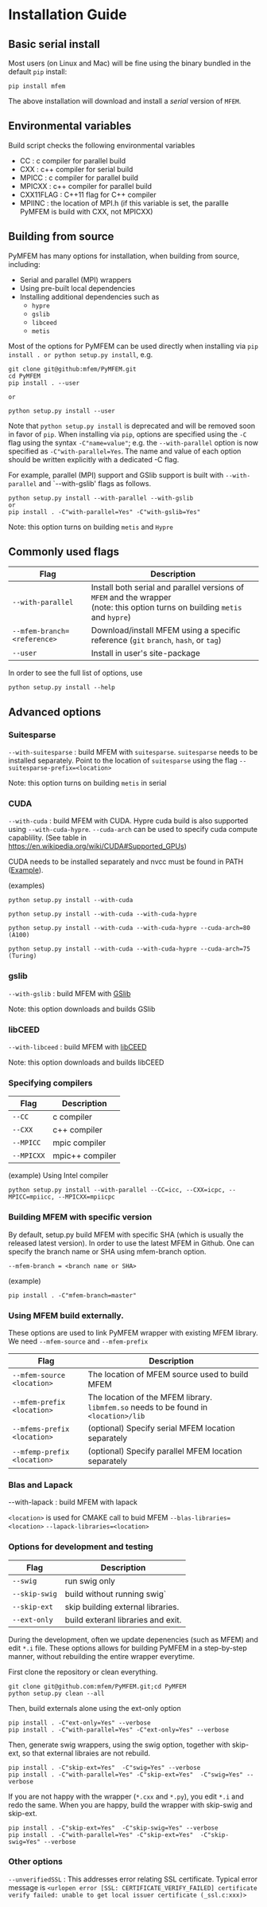 # Installation Guide

## Basic serial install

Most users (on Linux and Mac) will be fine using the binary bundled in the default `pip` install:

```shell
pip install mfem
```
The above installation will download and install a *serial* version of `MFEM`.

##  Environmental variables
Build script checks the following environmental variables
- CC : c compiler for parallel build
- CXX : c++ compiler for serial build
- MPICC : c compiler for parallel build
- MPICXX : c++ compiler for parallel build
- CXX11FLAG : C++11 flag for C++ compiler
- MPIINC : the location of MPI.h (if this variable is set, the parallle PyMFEM is build with CXX, not MPICXX)


##  Building from source
PyMFEM has many options for installation, when building from source, including:
 - Serial and parallel (MPI) wrappers
 - Using pre-built local dependencies
 - Installing additional dependencies such as
   - `hypre`
   - `gslib`
   - `libceed`
   - `metis`

Most of the options for PyMFEM can be used directly when installing via `pip install . or python setup.py install`, e.g.
```shell
git clone git@github:mfem/PyMFEM.git
cd PyMFEM
pip install . --user

or

python setup.py install --user
```

Note that `python setup.py install` is deprecated and will be removed soon in favor of `pip`.
When installing via `pip`, options are specified using the `-C` flag using the syntax `-C"name=value"`; e.g. the `--with-parallel` option is now specified as `-C"with-parallel=Yes`.
The name and value of each option should be written explicitly with a dedicated -C flag.

For example, parallel (MPI) support and GSlib support is built with  `--with-parallel`
and `--with-gslib' flags as follows.

```shell
python setup.py install --with-parallel --with-gslib
or
pip install . -C"with-parallel=Yes" -C"with-gslib=Yes"
```

Note: this option turns on building `metis` and `Hypre`

## Commonly used flags

| Flag | Description |
|------|-------------|
| `--with-parallel` | Install both serial and parallel versions of `MFEM` and the wrapper<br>(note: this option turns on building `metis` and `hypre`) |
| `--mfem-branch=<reference>` | Download/install MFEM using a specific reference (`git` `branch`, `hash`, or `tag`) |
| `--user` | Install in user's site-package |

In order to see the full list of options, use

```shell
python setup.py install --help
```

## Advanced options

### Suitesparse
`--with-suitesparse` : build MFEM with `suitesparse`. `suitesparse` needs to be installed separately.
Point to the location of `suitesparse` using the flag `--suitesparse-prefix=<location>`

Note: this option turns on building `metis` in serial

### CUDA
`--with-cuda` : build MFEM with CUDA. Hypre cuda build is also supported using
`--with-cuda-hypre`. `--cuda-arch` can be used to specify cuda compute capablility.
(See table in https://en.wikipedia.org/wiki/CUDA#Supported_GPUs)

CUDA needs to be installed separately and nvcc must be found in PATH ([Example](https://github.com/mfem/PyMFEM/blob/e1466a6a/.github/workflows/build-and-test-callable.yml#L111-L122)).

(examples)
```shell
python setup.py install --with-cuda

python setup.py install --with-cuda --with-cuda-hypre

python setup.py install --with-cuda --with-cuda-hypre --cuda-arch=80 (A100)

python setup.py install --with-cuda --with-cuda-hypre --cuda-arch=75 (Turing)
```

### gslib
`--with-gslib` : build MFEM with [GSlib](https://github.com/Nek5000/gslib)

Note: this option downloads and builds GSlib

### libCEED
`--with-libceed` : build MFEM with [libCEED](https://github.com/CEED/libCEED)

Note: this option downloads and builds libCEED

### Specifying compilers
| Flag | Description |
|------|--------|
| `--CC` | c compiler |
| `--CXX` | c++ compiler |
| `--MPICC` | mpic compiler |
| `--MPICXX` | mpic++ compiler |

(example)
Using Intel compiler
```shell
python setup.py install --with-parallel --CC=icc, --CXX=icpc, --MPICC=mpiicc, --MPICXX=mpiicpc
```

### Building MFEM with specific version
By default, setup.py build MFEM with specific SHA (which is usually the released latest version).
In order to use the latest MFEM in Github. One can specify the branch name or SHA using mfem-branch
option.

`--mfem-branch = <branch name or SHA>`

(example)
```shell
pip install . -C"mfem-branch=master"
```

### Using MFEM build externally.
These options are used to link PyMFEM wrapper with existing MFEM library. We need `--mfem-source`
and `--mfem-prefix`

| Flag                       | Description                                                       |
|----------------------------|-------------------------------------------------------------------|
| `--mfem-source <location>` | The location of MFEM source used to build MFEM |
| `--mfem-prefix <location>` | The location of the MFEM library. `libmfem.so` needs to be found in `<location>/lib` |
| `--mfems-prefix <location>`| (optional) Specify serial MFEM location separately |
| `--mfemp-prefix <location>`| (optional) Specify parallel MFEM location separately |


### Blas and Lapack
--with-lapack : build MFEM with lapack

`<location>` is used for CMAKE call to buid MFEM
`--blas-libraries=<location>`
`--lapack-libraries=<location>`

### Options for development and testing
| Flag | Description |
|------|--------|
| `--swig` | run swig only |
| `--skip-swig` | build without running swig` |
| `--skip-ext` | skip building external libraries.|
| `--ext-only` | build exteranl libraries and exit.|

During the development, often we update depenencies (such as MFEM) and edit `*.i` file.
These options allows for building PyMFEM in a step-by-step manner, without rebuilding
the entire wrapper everytime.

First clone the repository or clean everything.

```shell
git clone git@github.com:mfem/PyMFEM.git;cd PyMFEM
python setup.py clean --all
```

Then, build externals alone using the ext-only option
```shell
pip install . -C"ext-only=Yes" --verbose
pip install . -C"with-parallel=Yes" -C"ext-only=Yes" --verbose
```

Then, generate swig wrappers, using the swig option, together with skip-ext, so that
external libraies are not rebuild.
```shell
pip install . -C"skip-ext=Yes"  -C"swig=Yes" --verbose
pip install . -C"with-parallel=Yes" -C"skip-ext=Yes"  -C"swig=Yes" --verbose
```

If you are not happy with the wrapper (`*.cxx` and `*.py`), you edit `*.i` and redo
the same. When you are happy, build the wrapper with skip-swig and skip-ext.

```shell
pip install . -C"skip-ext=Yes"  -C"skip-swig=Yes" --verbose
pip install . -C"with-parallel=Yes" -C"skip-ext=Yes"  -C"skip-swig=Yes" --verbose
```

### Other options
`--unverifiedSSL` :
   This addresses error relating SSL certificate. Typical error message is
   `<urlopen error [SSL: CERTIFICATE_VERIFY_FAILED] certificate verify failed: unable to get local issuer certificate (_ssl.c:xxx)>`
